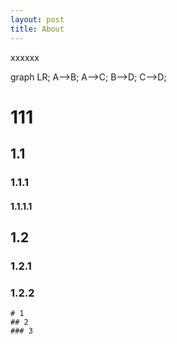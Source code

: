 ```yaml
---
layout: post
title: About
---
```


xxxxxx

<div class="mermaid">
graph LR;
    A-->B;
    A-->C;
    B-->D;
    C-->D;
</div>

# 111
## 1.1
### 1.1.1
#### 1.1.1.1
## 1.2
### 1.2.1
### 1.2.2

```mindmap
# 1
## 2
### 3
```
